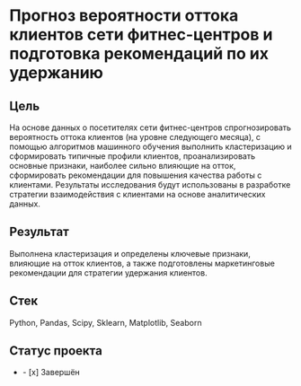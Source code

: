 # Прогноз вероятности оттока клиентов сети фитнес-центров и подготовка рекомендаций по их удержанию
## Цель
На основе данных о посетителях сети фитнес-центров спрогнозировать вероятность оттока клиентов (на уровне следующего месяца), с помощью алгоритмов машинного обучения выполнить кластеризацию и сформировать типичные профили клиентов, проанализировать основные признаки, наиболее сильно влияющие на отток, сформировать рекомендации для повышения качества работы с клиентами. Результаты исследования будут использованы в разработке стратегии взаимодействия с клиентами на основе аналитических данных.
## Результат
Выполнена кластеризация и определены ключевые признаки, влияющие на отток клиентов, а также подготовлены маркетинговые рекомендации для стратегии удержания клиентов.  
## Стек
Python, Pandas, Scipy, Sklearn, Matplotlib, Seaborn
## Статус проекта
<ul><li>- [x] Завершён</li>





